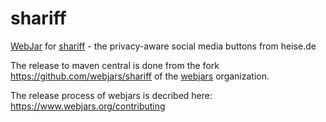 # shariff
[WebJar](https://www.webjars.org/) for [shariff](https://github.com/heiseonline/shariff) - the privacy-aware social media buttons from heise.de

The release to maven central is done from the fork https://github.com/webjars/shariff of the [webjars](https://github.com/webjars) organization.

The release process of webjars is decribed here: https://www.webjars.org/contributing
